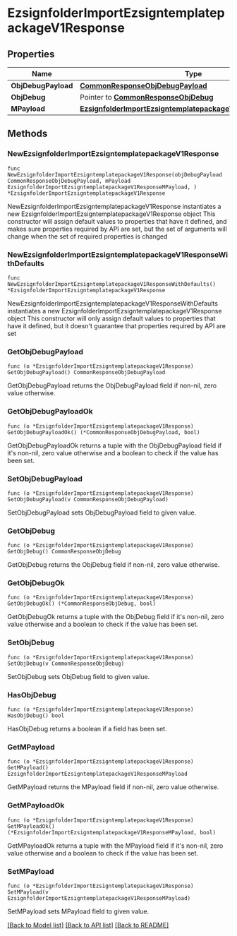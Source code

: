 # EzsignfolderImportEzsigntemplatepackageV1Response

## Properties

Name | Type | Description | Notes
------------ | ------------- | ------------- | -------------
**ObjDebugPayload** | [**CommonResponseObjDebugPayload**](CommonResponseObjDebugPayload.md) |  | 
**ObjDebug** | Pointer to [**CommonResponseObjDebug**](CommonResponseObjDebug.md) |  | [optional] 
**MPayload** | [**EzsignfolderImportEzsigntemplatepackageV1ResponseMPayload**](EzsignfolderImportEzsigntemplatepackageV1ResponseMPayload.md) |  | 

## Methods

### NewEzsignfolderImportEzsigntemplatepackageV1Response

`func NewEzsignfolderImportEzsigntemplatepackageV1Response(objDebugPayload CommonResponseObjDebugPayload, mPayload EzsignfolderImportEzsigntemplatepackageV1ResponseMPayload, ) *EzsignfolderImportEzsigntemplatepackageV1Response`

NewEzsignfolderImportEzsigntemplatepackageV1Response instantiates a new EzsignfolderImportEzsigntemplatepackageV1Response object
This constructor will assign default values to properties that have it defined,
and makes sure properties required by API are set, but the set of arguments
will change when the set of required properties is changed

### NewEzsignfolderImportEzsigntemplatepackageV1ResponseWithDefaults

`func NewEzsignfolderImportEzsigntemplatepackageV1ResponseWithDefaults() *EzsignfolderImportEzsigntemplatepackageV1Response`

NewEzsignfolderImportEzsigntemplatepackageV1ResponseWithDefaults instantiates a new EzsignfolderImportEzsigntemplatepackageV1Response object
This constructor will only assign default values to properties that have it defined,
but it doesn't guarantee that properties required by API are set

### GetObjDebugPayload

`func (o *EzsignfolderImportEzsigntemplatepackageV1Response) GetObjDebugPayload() CommonResponseObjDebugPayload`

GetObjDebugPayload returns the ObjDebugPayload field if non-nil, zero value otherwise.

### GetObjDebugPayloadOk

`func (o *EzsignfolderImportEzsigntemplatepackageV1Response) GetObjDebugPayloadOk() (*CommonResponseObjDebugPayload, bool)`

GetObjDebugPayloadOk returns a tuple with the ObjDebugPayload field if it's non-nil, zero value otherwise
and a boolean to check if the value has been set.

### SetObjDebugPayload

`func (o *EzsignfolderImportEzsigntemplatepackageV1Response) SetObjDebugPayload(v CommonResponseObjDebugPayload)`

SetObjDebugPayload sets ObjDebugPayload field to given value.


### GetObjDebug

`func (o *EzsignfolderImportEzsigntemplatepackageV1Response) GetObjDebug() CommonResponseObjDebug`

GetObjDebug returns the ObjDebug field if non-nil, zero value otherwise.

### GetObjDebugOk

`func (o *EzsignfolderImportEzsigntemplatepackageV1Response) GetObjDebugOk() (*CommonResponseObjDebug, bool)`

GetObjDebugOk returns a tuple with the ObjDebug field if it's non-nil, zero value otherwise
and a boolean to check if the value has been set.

### SetObjDebug

`func (o *EzsignfolderImportEzsigntemplatepackageV1Response) SetObjDebug(v CommonResponseObjDebug)`

SetObjDebug sets ObjDebug field to given value.

### HasObjDebug

`func (o *EzsignfolderImportEzsigntemplatepackageV1Response) HasObjDebug() bool`

HasObjDebug returns a boolean if a field has been set.

### GetMPayload

`func (o *EzsignfolderImportEzsigntemplatepackageV1Response) GetMPayload() EzsignfolderImportEzsigntemplatepackageV1ResponseMPayload`

GetMPayload returns the MPayload field if non-nil, zero value otherwise.

### GetMPayloadOk

`func (o *EzsignfolderImportEzsigntemplatepackageV1Response) GetMPayloadOk() (*EzsignfolderImportEzsigntemplatepackageV1ResponseMPayload, bool)`

GetMPayloadOk returns a tuple with the MPayload field if it's non-nil, zero value otherwise
and a boolean to check if the value has been set.

### SetMPayload

`func (o *EzsignfolderImportEzsigntemplatepackageV1Response) SetMPayload(v EzsignfolderImportEzsigntemplatepackageV1ResponseMPayload)`

SetMPayload sets MPayload field to given value.



[[Back to Model list]](../README.md#documentation-for-models) [[Back to API list]](../README.md#documentation-for-api-endpoints) [[Back to README]](../README.md)


